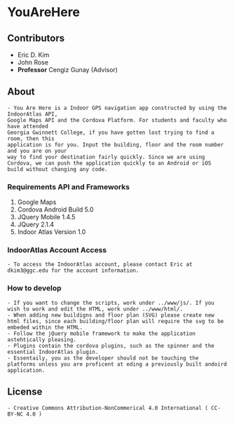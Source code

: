 # YouAreHere

## Contributors
- Eric D. Kim
- John Rose
- **Professor** Cengiz Gunay (Advisor)

## About
	- You Are Here is a Indoor GPS navigation app constructed by using the IndoorAtlas API, 
	Google Maps API and the Cordova Platform. For students and faculty who have attended 
	Georgia Gwinnett College, if you have gotten lost trying to find a room, then this 
	application is for you. Input the building, floor and the room number and you are on your 
	way to find your destination fairly quickly. Since we are using Cordova, we can push the application quickly to an Android or iOS build without changing any code. 

### Requirements API and Frameworks
1. Google Maps
2. Cordova
	Android Build 5.0
3. JQuery Mobile 1.4.5
4. JQuery 2.1.4
5. Indoor Atlas Version 1.0

### IndoorAtlas Account Access
	- To access the IndoorAtlas account, please contact Eric at dkim3@ggc.edu for the account information.

### How to develop
	- If you want to change the scripts, work under ../www/js/. If you wish to work and edit the HTML, work under ../www/html/. 
	- When adding new buildigns and floor plan (SVG) please create new html files, since each building/floor plan will require the svg to be embeded within the HTML.
	- Follow the jQuery mobile framework to make the application astehtically pleasing.
	- Plugins contain the cordova plugins, such as the spinner and the essential IndoorAtlas plugin. 
	- Essentaily, you as the developer should not be touching the platforms unless you are proficent at eding a previously built andoird application. 

## License
	- Creative Commons Attribution-NonCommerical 4.0 International ( CC-BY-NC 4.0 )

 
	

